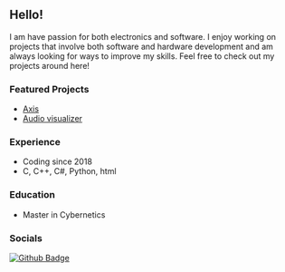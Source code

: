 ## Hello!
I am have passion for both electronics and software. I enjoy working on projects that involve both software and hardware development and am always looking for ways to improve my skills. Feel free to check out my projects around here!

### Featured Projects
-   [Axis](https://github.com/h3rl/Axis)
-   [Audio visualizer](https://github.com/h3rl/spektrum)

### Experience
-   Coding since 2018
-   C, C++, C#, Python, html

### Education
-   Master in Cybernetics

### Socials
[![Github Badge](https://img.shields.io/badge/-Github-000?style=flat-square&logo=Github&logoColor=white&link=https://github.com/h3rl)](https://github.com/h3rl)
